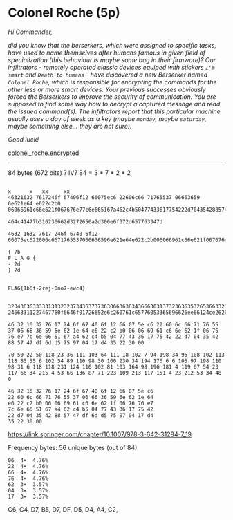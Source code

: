 # Colonel Roche (5p)
_Hi Commander,_

_did you know that the berserkers, which were assigned to specific tasks, have used to name
themselves after humans famous in given field of specialization (this behaviour is maybe
some bug in their firmware)? Our infiltrators - remotely operated classic devices equiped
with stickers `I'm smart` and `Death to humans` - have discovered a new Berserker named `Colonel
Roche`, which is responsible for encrypting the commands for the other less or more smart
devices. Your previous successes obviously forced the Berserkers to improve the security of
communication. You are supposed to find some way how to decrypt a captured message and read
the issued command(s). The infiltrators report that this particular machine usually uses a day
of week as a key (maybe `monday`, maybe `saturday`, maybe something else... they are not sure)._

_Good luck!_

[colonel_roche.encrypted](colonel_roche.encrypted)

---

84 bytes (672 bits) ? IV?
84 = 3 * 7 * 2 * 2
```
                                                                                                         x      x   xx     xx
46321632 7617246f 67406f12 66075ec6 22606c66 71765537 06663659 6e621e64 e622c2b0 06066961c66e621f067676e77c6e665167a462c4b50477433617754222d7043542885747df6dd575970417d435223000
                                                                                                           464c41477b316236662d3272656a2d306e6f372d657763347d

4632 1632 7617 246f 6740 6f12 66075ec622606c6671765537066636596e621e64e622c2b006066961c66e621f067676e77c6e665167a462c4b50477433617754222d7043542885747df6dd575970417d435223000
    
{ 7b                                                                                                       F L A G {
- 2d
} 7d


FLAG{1b6f-2rej-0no7-ewc4}


323436363333313132323734363737363066363634366630313732363635326536633236303736316336353737363035333336353639363632366565363631323463653236323662363036303063393636653136663636323731306536373763363736363165363635363763613434323462373534303731333733353637323437323032643434383338353237356637363464376439643735353730343433316433353032303230
24663311227467760f6646f01726652e6c260761c65776053365696626ee66124ce2626b60600c966e16f662710e677c67661e66567ca4424b754071373567247202d448385275f764d7d9d755704431d3502020

46 32 16 32 76 17 24 6f 67 40 6f 12 66 07 5e c6 22 60 6c 66 71 76 55 37 06 66 36 59 6e 62 1e 64 e6 22 c2 b0 06 06 69 61 c6 6e 62 1f 06 76 76 e7 7c 6e 66 51 67 a4 62 c4 b5 04 77 43 36 17 75 42 22 d7 04 35 42 88 57 47 df 6d d5 75 97 04 17 d4 35 22 30 00

70 50 22 50 118 23 36 111 103 64 111 18 102 7 94 198 34 96 108 102 113 118 85 55 6 102 54 89 110 98 30 100 230 34 194 176 6 6 105 97 198 110 98 31 6 118 118 231 124 110 102 81 103 164 98 196 181 4 119 67 54 23 117 66 34 215 4 53 66 136 87 71 223 109 213 117 151 4 23 212 53 34 48 0
```

```
46 32 16 32 76 17 24 6f 67 40 6f 12 66 07 5e c6
22 60 6c 66 71 76 55 37 06 66 36 59 6e 62 1e 64 
e6 22 c2 b0 06 06 69 61 c6 6e 62 1f 06 76 76 e7 
7c 6e 66 51 67 a4 62 c4 b5 04 77 43 36 17 75 42 
22 d7 04 35 42 88 57 47 df 6d d5 75 97 04 17 d4 
35 22 30 00
```

https://link.springer.com/chapter/10.1007/978-3-642-31284-7_19

Frequency bytes:
56 unique bytes (out of 84)
```
06	4×	4.76%
22	4×	4.76%
66	4×	4.76%
76	4×	4.76%
62	3×	3.57%
04	3×	3.57%
17	3×	3.57%
```

C6, C4, D7, B5, D7, DF, D5, D4, A4, C2,